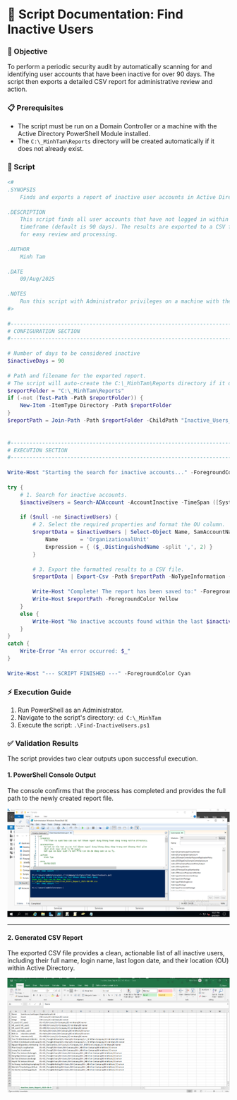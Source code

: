 # 📄 Script Documentation: Find Inactive Users

### 🎯 Objective
To perform a periodic security audit by automatically scanning for and identifying user accounts that have been inactive for over 90 days. The script then exports a detailed CSV report for administrative review and action.

### 📋 Prerequisites
-   The script must be run on a Domain Controller or a machine with the Active Directory PowerShell Module installed.
-   The `C:\_MinhTam\Reports` directory will be created automatically if it does not already exist.

### 📜 Script
```powershell
<#
.SYNOPSIS
    Finds and exports a report of inactive user accounts in Active Directory.

.DESCRIPTION
    This script finds all user accounts that have not logged in within a specified
    timeframe (default is 90 days). The results are exported to a CSV file
    for easy review and processing.

.AUTHOR
    Minh Tam

.DATE
    09/Aug/2025

.NOTES
    Run this script with Administrator privileges on a machine with the AD Module installed (typically a Domain Controller).
#>

#--------------------------------------------------------------------------------------
# CONFIGURATION SECTION
#--------------------------------------------------------------------------------------

# Number of days to be considered inactive
$inactiveDays = 90

# Path and filename for the exported report.
# The script will auto-create the C:\_MinhTam\Reports directory if it doesn't exist.
$reportFolder = "C:\_MinhTam\Reports"
if (-not (Test-Path -Path $reportFolder)) {
    New-Item -ItemType Directory -Path $reportFolder
}
$reportPath = Join-Path -Path $reportFolder -ChildPath "Inactive_Users_Report_$(Get-Date -Format 'yyyy-MM-dd').csv"


#--------------------------------------------------------------------------------------
# EXECUTION SECTION
#--------------------------------------------------------------------------------------

Write-Host "Starting the search for inactive accounts..." -ForegroundColor Cyan

try {
    # 1. Search for inactive accounts.
    $inactiveUsers = Search-ADAccount -AccountInactive -TimeSpan ([System.TimeSpan]::FromDays($inactiveDays)) -UsersOnly -ResultPageSize 0
    
    if ($null -ne $inactiveUsers) {
        # 2. Select the required properties and format the OU column.
        $reportData = $inactiveUsers | Select-Object Name, SamAccountName, LastLogonDate, @{
            Name       = 'OrganizationalUnit'
            Expression = { ($_.DistinguishedName -split ',', 2) }
        }

        # 3. Export the formatted results to a CSV file.
        $reportData | Export-Csv -Path $reportPath -NoTypeInformation -Encoding UTF8

        Write-Host "Complete! The report has been saved to:" -ForegroundColor Green
        Write-Host $reportPath -ForegroundColor Yellow
    }
    else {
        Write-Host "No inactive accounts found within the last $inactiveDays days." -ForegroundColor Green
    }
}
catch {
    Write-Error "An error occurred: $_"
}

Write-Host "--- SCRIPT FINISHED ---" -ForegroundColor Cyan
```
### ⚡ Execution Guide
1.  Run PowerShell as an Administrator.
2.  Navigate to the script's directory: `cd C:\_MinhTam`
3.  Execute the script: `.\Find-InactiveUsers.ps1`

### ✅ Validation Results

The script provides two clear outputs upon successful execution.

#### 1. PowerShell Console Output
The console confirms that the process has completed and provides the full path to the newly created report file.

<img src="https://raw.githubusercontent.com/YShin044/IT_Helpdesk-Sys_Admin_Lab/master/Script_Find-InactiveUsers/report_create.png" alt="PowerShell output showing a successful report creation" width="900" />

---

#### 2. Generated CSV Report
The exported CSV file provides a clean, actionable list of all inactive users, including their full name, login name, last logon date, and their location (OU) within Active Directory.

<img src="https://raw.githubusercontent.com/YShin044/IT_Helpdesk-Sys_Admin_Lab/master/Script_Find-InactiveUsers/result.png" alt="The final CSV report opened in Excel" width="900" />
